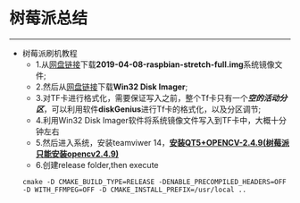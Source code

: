 # 树莓派总结
----
- 树莓派刷机教程
  - 1.从[网盘链接](https://pan.baidu.com/s/1ge6TNtL)下载**2019-04-08-raspbian-stretch-full.img**系统镜像文件;
  - 2.然后从[网盘链接](https://pan.baidu.com/s/1qXRArUW)下载**Win32 Disk Imager**;
  - 3.对TF卡进行格式化，需要保证写入之前，整个Tf卡只有一个***空的活动分区***，可以利用软件**diskGenius**进行Tf卡的格式化，以及分区调节;
  - 4.利用Win32 Disk Imager软件将系统镜像文件写入到TF卡中，大概十分钟左右
  - 5.然后进入系统，安装teamviwer 14，[**安装QT5+OPENCV-2.4.9(树莓派只能安装opencv2.4.9)**](https://blog.csdn.net/sha1996118/article/details/75622692)
  - 6.创建release folder,then execute 
  ```shell
  cmake -D CMAKE_BUILD_TYPE=RELEASE -DENABLE_PRECOMPILED_HEADERS=OFF -D WITH_FFMPEG=OFF -D CMAKE_INSTALL_PREFIX=/usr/local ..
  ```
